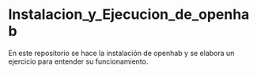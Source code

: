 # Instalacion_y_Ejecucion_de_openhab
En este repositorio se hace la instalación de openhab y se elabora un ejercicio para entender su funcionamiento.
